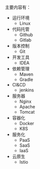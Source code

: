 主要内容有：

- 运行环境
    - Linux
- 代码托管
    - Github
    - Gitlab
- 版本控制
    - Git
- 开发工具
    - IDEA
- 依赖管理
    - Maven
    - Gradle
- CI&CD
    - jenkins
- 服务器
    - Nginx
    - Apache
    - Tomcat
- 容器化
    - Docker
    - K8S
- 服务化
    - PaaS
    - SaaS
    - IaaS
- 云原生
    - Istio